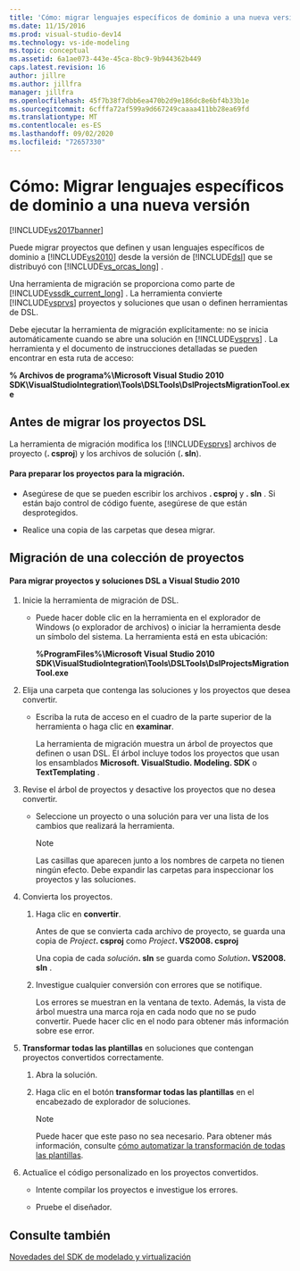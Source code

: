 ```yaml
---
title: 'Cómo: migrar lenguajes específicos de dominio a una nueva versión | Microsoft Docs'
ms.date: 11/15/2016
ms.prod: visual-studio-dev14
ms.technology: vs-ide-modeling
ms.topic: conceptual
ms.assetid: 6a1ae073-443e-45ca-8bc9-9b944362b449
caps.latest.revision: 16
author: jillre
ms.author: jillfra
manager: jillfra
ms.openlocfilehash: 45f7b38f7dbb6ea470b2d9e186dc8e6bf4b33b1e
ms.sourcegitcommit: 6cfffa72af599a9d667249caaaa411bb28ea69fd
ms.translationtype: MT
ms.contentlocale: es-ES
ms.lasthandoff: 09/02/2020
ms.locfileid: "72657330"
---
```

# <a name="how-to-migrate-a-domain-specific-language-to-a-new-version"></a>Cómo: Migrar lenguajes específicos de dominio a una nueva versión
[!INCLUDE[vs2017banner](../includes/vs2017banner.md)]

Puede migrar proyectos que definen y usan lenguajes específicos de dominio a [!INCLUDE[vs2010](../includes/vs2010-md.md)] desde la versión de [!INCLUDE[dsl](../includes/dsl-md.md)] que se distribuyó con [!INCLUDE[vs_orcas_long](../includes/vs-orcas-long-md.md)] .

 Una herramienta de migración se proporciona como parte de [!INCLUDE[vssdk_current_long](../includes/vssdk-current-long-md.md)] . La herramienta convierte [!INCLUDE[vsprvs](../includes/vsprvs-md.md)] proyectos y soluciones que usan o definen herramientas de DSL.

 Debe ejecutar la herramienta de migración explícitamente: no se inicia automáticamente cuando se abre una solución en [!INCLUDE[vsprvs](../includes/vsprvs-md.md)] . La herramienta y el documento de instrucciones detalladas se pueden encontrar en esta ruta de acceso:

 **% Archivos de programa%\Microsoft Visual Studio 2010 SDK\VisualStudioIntegration\Tools\DSLTools\DslProjectsMigrationTool.exe**

## <a name="before-you-migrate-your-dsl-projects"></a>Antes de migrar los proyectos DSL
 La herramienta de migración modifica los [!INCLUDE[vsprvs](../includes/vsprvs-md.md)] archivos de proyecto (**. csproj**) y los archivos de solución (**. sln**).

#### <a name="to-prepare-projects-for-migration"></a>Para preparar los proyectos para la migración.

- Asegúrese de que se pueden escribir los archivos **. csproj** y **. sln** . Si están bajo control de código fuente, asegúrese de que están desprotegidos.

- Realice una copia de las carpetas que desea migrar.

## <a name="migrating-a-collection-of-projects"></a>Migración de una colección de proyectos

#### <a name="to-migrate-dsl-projects-and-solutions-to-visual-studio-2010"></a>Para migrar proyectos y soluciones DSL a Visual Studio 2010

1. Inicie la herramienta de migración de DSL.

   - Puede hacer doble clic en la herramienta en el explorador de Windows (o explorador de archivos) o iniciar la herramienta desde un símbolo del sistema. La herramienta está en esta ubicación:

        **%ProgramFiles%\Microsoft Visual Studio 2010 SDK\VisualStudioIntegration\Tools\DSLTools\DslProjectsMigrationTool.exe**

2. Elija una carpeta que contenga las soluciones y los proyectos que desea convertir.

   - Escriba la ruta de acceso en el cuadro de la parte superior de la herramienta o haga clic en **examinar**.

     La herramienta de migración muestra un árbol de proyectos que definen o usan DSL. El árbol incluye todos los proyectos que usan los ensamblados **Microsoft. VisualStudio. Modeling. SDK** o **TextTemplating** .

3. Revise el árbol de proyectos y desactive los proyectos que no desea convertir.

   - Seleccione un proyecto o una solución para ver una lista de los cambios que realizará la herramienta.

       > [!NOTE]
       > Las casillas que aparecen junto a los nombres de carpeta no tienen ningún efecto. Debe expandir las carpetas para inspeccionar los proyectos y las soluciones.

4. Convierta los proyectos.

   1. Haga clic en **convertir**.

        Antes de que se convierta cada archivo de proyecto, se guarda una copia de _Project_**. csproj** como _Project_**. VS2008. csproj**

        Una copia de cada _solución_**. sln** se guarda como _Solution_**. VS2008. sln** .

   2. Investigue cualquier conversión con errores que se notifique.

        Los errores se muestran en la ventana de texto. Además, la vista de árbol muestra una marca roja en cada nodo que no se pudo convertir. Puede hacer clic en el nodo para obtener más información sobre ese error.

5. **Transformar todas las plantillas** en soluciones que contengan proyectos convertidos correctamente.

   1. Abra la solución.

   2. Haga clic en el botón **transformar todas las plantillas** en el encabezado de explorador de soluciones.

       > [!NOTE]
       > Puede hacer que este paso no sea necesario. Para obtener más información, consulte [cómo automatizar la transformación de todas las plantillas](https://msdn.microsoft.com/b63cfe20-fe5e-47cc-9506-59b29bca768a).

6. Actualice el código personalizado en los proyectos convertidos.

   - Intente compilar los proyectos e investigue los errores.

   - Pruebe el diseñador.

## <a name="see-also"></a>Consulte también
 [Novedades del SDK de modelado y virtualización](../misc/what-s-new-in-visualization-and-modeling-sdk.md)
